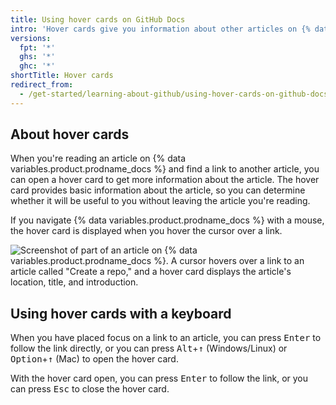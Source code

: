 ```yaml
---
title: Using hover cards on GitHub Docs
intro: 'Hover cards give you information about other articles on {% data variables.product.prodname_docs %}.'
versions:
  fpt: '*'
  ghs: '*'
  ghc: '*'
shortTitle: Hover cards
redirect_from:
  - /get-started/learning-about-github/using-hover-cards-on-github-docs
---
```


## About hover cards

When you're reading an article on {% data variables.product.prodname_docs %} and find a link to another article, you can open a hover card to get more information about the article. The hover card provides basic information about the article, so you can determine whether it will be useful to you without leaving the article you're reading.

If you navigate {% data variables.product.prodname_docs %} with a mouse, the hover card is displayed when you hover the cursor over a link.

![Screenshot of part of an article on {% data variables.product.prodname_docs %}. A cursor hovers over a link to an article called "Create a repo," and a hover card displays the article's location, title, and introduction.](/assets/images/help/docs/hover-card.png)

## Using hover cards with a keyboard

When you have placed focus on a link to an article, you can press <kbd>Enter</kbd> to follow the link directly, or you can press <kbd>Alt</kbd>+<kbd>↑</kbd> (Windows/Linux) or <kbd>Option</kbd>+<kbd>↑</kbd> (Mac) to open the hover card.

With the hover card open, you can press <kbd>Enter</kbd> to follow the link, or you can press <kbd>Esc</kbd> to close the hover card.
